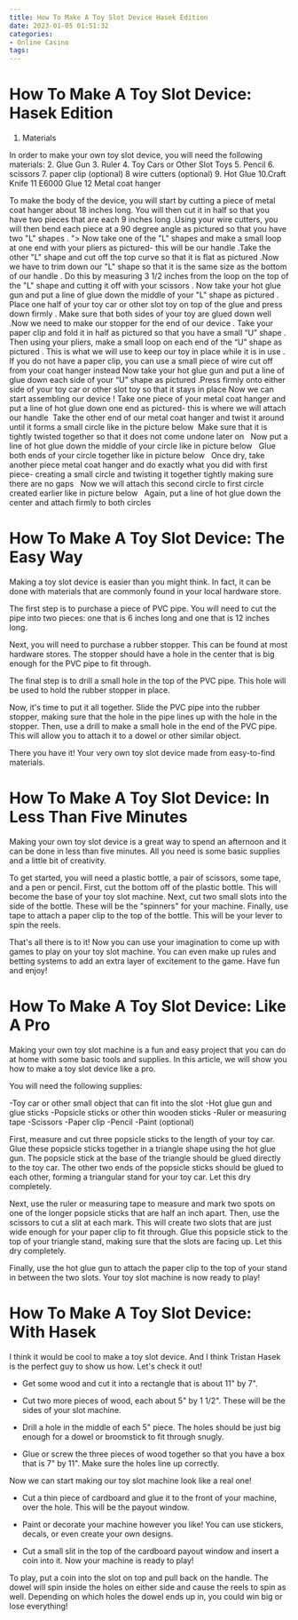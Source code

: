 ```yaml
---
title: How To Make A Toy Slot Device Hasek Edition
date: 2023-01-05 01:51:32
categories:
- Online Casino
tags:
---
```



#  How To Make A Toy Slot Device: Hasek Edition

1. Materials

In order to make your own toy slot device, you will need the following materials:
2. Glue Gun
3. Ruler
4. Toy Cars or Other Slot Toys
5. Pencil
6. scissors
7. paper clip (optional)
8 wire cutters (optional) 
9. Hot Glue
10.Craft Knife 
11 E6000 Glue 
12 Metal coat hanger 























  To make the body of the device, you will start by cutting a piece of metal coat hanger about 18 inches long. You will then cut it in half so that you have two pieces that are each 9 inches long .Using your wire cutters, you will then bend each piece at a 90 degree angle as pictured so that you have two "L" shapes . "> Now take one of the "L" shapes and make a small loop at one end with your pliers as pictured- this will be our handle .Take the other "L" shape and cut off the top curve so that it is flat as pictured .Now we have to trim down our "L" shape so that it is the same size as the bottom of our handle . Do this by measuring 3 1/2 inches from the loop on the top of the "L" shape and cutting it off with your scissors . Now take your hot glue gun and put a line of glue down the middle of your "L" shape as pictured . Place one half of your toy car or other slot toy on top of the glue and press down firmly . Make sure that both sides of your toy are glued down well .Now we need to make our stopper for the end of our device . Take your paper clip and fold it in half as pictured so that you have a small “U” shape . Then using your pliers, make a small loop on each end of the “U” shape as pictured . This is what we will use to keep our toy in place while it is in use . If you do not have a paper clip, you can use a small piece of wire cut off from your coat hanger instead 
Now take your hot glue gun and put a line of glue down each side of your “U” shape as pictured .Press firmly onto either side of your toy car or other slot toy so that it stays in place 
Now we can start assembling our device ! Take one piece of your metal coat hanger and put a line of hot glue down one end as pictured- this is where we will attach our handle  Take the other end of our metal coat hanger and twist it around until it forms a small circle like in the picture below  Make sure that it is tightly twisted together so that it does not come undone later on 
  Now put a line of hot glue down the middle of your circle like in picture below 
  Glue both ends of your circle together like in picture below 
  Once dry, take another piece metal coat hanger and do exactly what you did with first piece- creating a small circle and twisting it together tightly making sure there are no gaps 
  Now we will attach this second circle to first circle created earlier like in picture below 
  Again, put a line of hot glue down the center and attach firmly to both circles

#  How To Make A Toy Slot Device: The Easy Way

Making a toy slot device is easier than you might think. In fact, it can be done with materials that are commonly found in your local hardware store.

The first step is to purchase a piece of PVC pipe. You will need to cut the pipe into two pieces: one that is 6 inches long and one that is 12 inches long.

Next, you will need to purchase a rubber stopper. This can be found at most hardware stores. The stopper should have a hole in the center that is big enough for the PVC pipe to fit through.

The final step is to drill a small hole in the top of the PVC pipe. This hole will be used to hold the rubber stopper in place.

Now, it's time to put it all together. Slide the PVC pipe into the rubber stopper, making sure that the hole in the pipe lines up with the hole in the stopper. Then, use a drill to make a small hole in the end of the PVC pipe. This will allow you to attach it to a dowel or other similar object.

There you have it! Your very own toy slot device made from easy-to-find materials.

#  How To Make A Toy Slot Device: In Less Than Five Minutes

Making your own toy slot device is a great way to spend an afternoon and it can be done in less than five minutes. All you need is some basic supplies and a little bit of creativity.

To get started, you will need a plastic bottle, a pair of scissors, some tape, and a pen or pencil. First, cut the bottom off of the plastic bottle. This will become the base of your toy slot machine. Next, cut two small slots into the side of the bottle. These will be the "spinners" for your machine. Finally, use tape to attach a paper clip to the top of the bottle. This will be your lever to spin the reels.

That's all there is to it! Now you can use your imagination to come up with games to play on your toy slot machine. You can even make up rules and betting systems to add an extra layer of excitement to the game. Have fun and enjoy!

#  How To Make A Toy Slot Device: Like A Pro

Making your own toy slot machine is a fun and easy project that you can do at home with some basic tools and supplies. In this article, we will show you how to make a toy slot device like a pro.

You will need the following supplies:

-Toy car or other small object that can fit into the slot
-Hot glue gun and glue sticks
-Popsicle sticks or other thin wooden sticks
-Ruler or measuring tape
-Scissors
-Paper clip
-Pencil
-Paint (optional)

First, measure and cut three popsicle sticks to the length of your toy car. Glue these popsicle sticks together in a triangle shape using the hot glue gun. The popsicle stick at the base of the triangle should be glued directly to the toy car. The other two ends of the popsicle sticks should be glued to each other, forming a triangular stand for your toy car. Let this dry completely.

Next, use the ruler or measuring tape to measure and mark two spots on one of the longer popsicle sticks that are half an inch apart. Then, use the scissors to cut a slit at each mark. This will create two slots that are just wide enough for your paper clip to fit through. Glue this popsicle stick to the top of your triangle stand, making sure that the slots are facing up. Let this dry completely.

Finally, use the hot glue gun to attach the paper clip to the top of your stand in between the two slots. Your toy slot machine is now ready to play!

#  How To Make A Toy Slot Device: With Hasek

I think it would be cool to make a toy slot device. And I think Tristan Hasek is the perfect guy to show us how. Let's check it out!

* Get some wood and cut it into a rectangle that is about 11" by 7".

* Cut two more pieces of wood, each about 5" by 1 1/2". These will be the sides of your slot machine.

* Drill a hole in the middle of each 5" piece. The holes should be just big enough for a dowel or broomstick to fit through snugly.

* Glue or screw the three pieces of wood together so that you have a box that is 7" by 11". Make sure the holes line up correctly. 

Now we can start making our toy slot machine look like a real one!

* Cut a thin piece of cardboard and glue it to the front of your machine, over the hole. This will be the payout window. 

* Paint or decorate your machine however you like! You can use stickers, decals, or even create your own designs. 

* Cut a small slit in the top of the cardboard payout window and insert a coin into it. Now your machine is ready to play! 

To play, put a coin into the slot on top and pull back on the handle. The dowel will spin inside the holes on either side and cause the reels to spin as well. Depending on which holes the dowel ends up in, you could win big or lose everything!